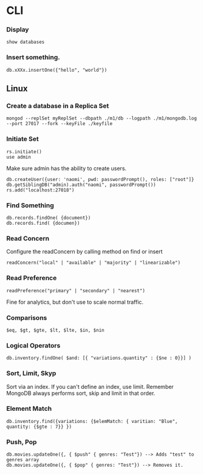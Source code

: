 # CLI
### Display
```
show databases
```
### Insert something.
```
db.xXXx.insertOne({"hello", "world"})
```
## Linux
### Create a database in a Replica Set
```
mongod --replSet myReplSet --dbpath ./m1/db --logpath ./m1/mongodb.log --port 27017 --fork --keyFile ./keyfile
```
### Initiate Set
```
rs.initiate()
use admin
```
Make sure admin has the ability to create users.
```
db.createUser({user: 'naomi', pwd: passwordPrompt(), roles: ["root"]}
db.getSiblingDB("admin).auth("naomi", passwordPrompt())
rs.add("localhost:27018") 
```
### Find Something
```
db.records.findOne( {document})
db.records.find( {documen})
```
### Read Concern
Configure the readConcern by calling method on find or insert
```
readConcern("local" | "available" | "majority" | "linearizable")
```
### Read Preference
```
readPreference("primary" | "secondary" | "nearest")
```
Fine for analytics, but don't use to scale normal traffic. 
### Comparisons
```
$eq, $gt, $gte, $lt, $lte, $in, $nin
```
### Logical Operators
```
db.inventory.findOne( $and: [{ "variations.quantity" : {$ne : 0}}] )
```
### Sort, Limit, Skyp
Sort via an index. If you can't define an index, use limit. Remember MongoDB always performs sort, skip and limit in that order.

### Element Match
```
db.inventory.find({variations: {$elemMatch: { varitian: "Blue", quantity: {$gte : 7}} })
```

### Push, Pop
```
db.movies.updateOne({, { $push" { genres: "Test"}) --> Adds "test" to genres array
db.movies.updateOne({, { $pop" { genres: "Test"}) --> Removes it.

```
